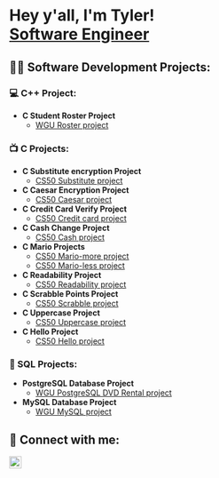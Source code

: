 <h1>Hey y'all, I'm Tyler! <br/><a href="https://github.com/tyler8367">Software Engineer</a>

<h2>👨‍💻 Software Development Projects:</h2>

<h3>💻 C++ Project:</h3>
  
 - <b>C Student Roster Project</b>
   - [WGU Roster project](https://github.com/tylergaudin/student-roster/blob/main/main.cpp)

<h3>📺 C Projects:</h3>
  
- <b>C Substitute encryption Project</b>
  - [CS50 Substitute project](https://github.com/tylergaudin/substitution/blob/main/substitution.c)
- <b>C Caesar Encryption Project</b>
  - [CS50 Caesar project](https://github.com/tylergaudin/CS50-Caesar/blob/main/caesar.c)
- <b>C Credit Card Verify Project</b>
  - [CS50 Credit card project](https://github.com/tylergaudin/credit/blob/main/credit.c)
- <b>C Cash Change Project</b>
  - [CS50 Cash project](https://github.com/tylergaudin/Cash/blob/main/cash.c)
- <b>C Mario Projects</b>
  - [CS50 Mario-more project](https://github.com/tylergaudin/mario/blob/main/mario-more.c)
  - [CS50 Mario-less project](https://github.com/tylergaudin/mario/blob/main/mario-less.c)
- <b>C Readability Project</b>
  - [CS50 Readability project](https://github.com/tylergaudin/readability/blob/main/readability.c)
- <b>C Scrabble Points Project</b>
  - [CS50 Scrabble project](https://github.com/tylergaudin/scrabble/blob/main/scrabble.c)
- <b>C Uppercase Project</b>
  - [CS50 Uppercase project](https://github.com/tylergaudin/uppercase/blob/main/uppercase.c)
- <b>C Hello Project</b>
  - [CS50 Hello project](https://github.com/tylergaudin/hello/blob/main/hello.c)
  
<h3>💽 SQL Projects:</h3>

- <b>PostgreSQL Database Project</b>
  - [WGU PostgreSQL DVD Rental project](https://github.com/tylergaudin/DVD-Rental-SQL-Project/blob/main/DVDrental.sql)
- <b>MySQL Database Project</b>
  - [WGU MySQL project](https://github.com/tylergaudin/C170-SQL/blob/main/C170-project.sql)

<h2> 🤳 Connect with me:</h2>

[<img align="left" alt="TylerGaudin | LinkedIn" width="22px" src="https://cdn.jsdelivr.net/npm/simple-icons@v3/icons/linkedin.svg" />][linkedin]

[linkedin]: https://linkedin.com/in/tylergaudin

